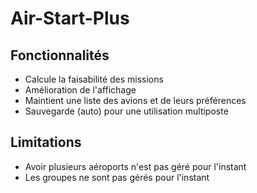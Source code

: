 # Air-Start-Plus

## Fonctionnalités
* Calcule la faisabilité des missions
* Amélioration de l'affichage
* Maintient une liste des avions et de leurs préférences
* Sauvegarde (auto) pour une utilisation multiposte

## Limitations
* Avoir plusieurs aéroports n'est pas géré pour l'instant
* Les groupes ne sont pas gérés pour l'instant
